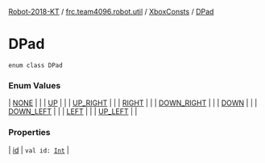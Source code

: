 [Robot-2018-KT](../../../index.md) / [frc.team4096.robot.util](../../index.md) / [XboxConsts](../index.md) / [DPad](./index.md)

# DPad

`enum class DPad`

### Enum Values

| [NONE](-n-o-n-e.md) |  |
| [UP](-u-p.md) |  |
| [UP_RIGHT](-u-p_-r-i-g-h-t.md) |  |
| [RIGHT](-r-i-g-h-t.md) |  |
| [DOWN_RIGHT](-d-o-w-n_-r-i-g-h-t.md) |  |
| [DOWN](-d-o-w-n.md) |  |
| [DOWN_LEFT](-d-o-w-n_-l-e-f-t.md) |  |
| [LEFT](-l-e-f-t.md) |  |
| [UP_LEFT](-u-p_-l-e-f-t.md) |  |

### Properties

| [id](id.md) | `val id: `[`Int`](https://kotlinlang.org/api/latest/jvm/stdlib/kotlin/-int/index.html) |

